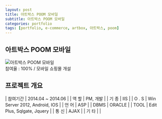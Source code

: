 ```yaml
---
layout: post
title: 아트박스 POOM 모바일
subtitle: 아트박스 POOM 모바일
categories: portfolio
tags: [portfolio, e-commerce, artbox, 아트박스, poom]
---
```

## 아트박스 POOM 모바일
![아트박스 POOM 모바일]()  
참여율 : 100% / 모바일 쇼핑몰 개설

## 프로젝트 개요

| 참여기간 | 2014.04 ~ 2014.06 |
| 역 할 | PM, 개발 |
| 기 종 | IIS |
| O . S | Win Server 2012, Android, IOS |
| 언 어 | ASP |
| DBMS | ORACLE |
| TOOL | Edit Plus, Sqlgate, Jquery |
| 통 신 | AJAX |
| 기 타 |  |
